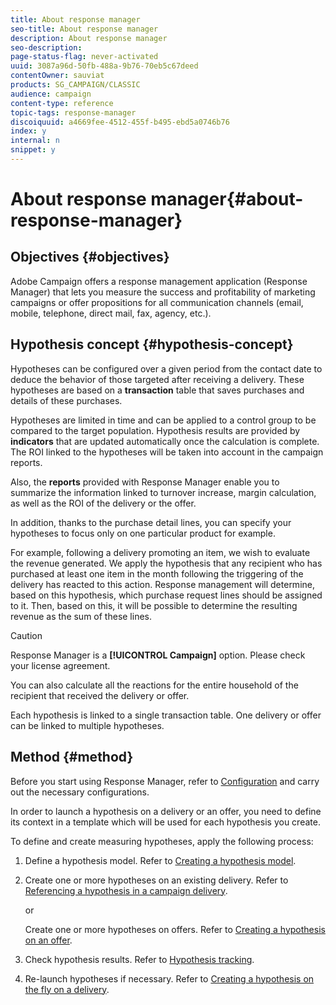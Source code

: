 ```yaml
---
title: About response manager
seo-title: About response manager
description: About response manager
seo-description: 
page-status-flag: never-activated
uuid: 3087a96d-50fb-488a-9b76-70eb5c67deed
contentOwner: sauviat
products: SG_CAMPAIGN/CLASSIC
audience: campaign
content-type: reference
topic-tags: response-manager
discoiquuid: a4669fee-4512-455f-b495-ebd5a0746b76
index: y
internal: n
snippet: y
---
```


# About response manager{#about-response-manager}

## Objectives {#objectives}

Adobe Campaign offers a response management application (Response Manager) that lets you measure the success and profitability of marketing campaigns or offer propositions for all communication channels (email, mobile, telephone, direct mail, fax, agency, etc.).

## Hypothesis concept {#hypothesis-concept}

Hypotheses can be configured over a given period from the contact date to deduce the behavior of those targeted after receiving a delivery. These hypotheses are based on a **transaction** table that saves purchases and details of these purchases.

Hypotheses are limited in time and can be applied to a control group to be compared to the target population. Hypothesis results are provided by **indicators** that are updated automatically once the calculation is complete. The ROI linked to the hypotheses will be taken into account in the campaign reports.

Also, the **reports** provided with Response Manager enable you to summarize the information linked to turnover increase, margin calculation, as well as the ROI of the delivery or the offer.

In addition, thanks to the purchase detail lines, you can specify your hypotheses to focus only on one particular product for example.

For example, following a delivery promoting an item, we wish to evaluate the revenue generated. We apply the hypothesis that any recipient who has purchased at least one item in the month following the triggering of the delivery has reacted to this action. Response management will determine, based on this hypothesis, which purchase request lines should be assigned to it. Then, based on this, it will be possible to determine the resulting revenue as the sum of these lines.

>[!CAUTION]
>
>Response Manager is a **[!UICONTROL Campaign]** option. Please check your license agreement.

You can also calculate all the reactions for the entire household of the recipient that received the delivery or offer.

Each hypothesis is linked to a single transaction table. One delivery or offer can be linked to multiple hypotheses.

## Method {#method}

Before you start using Response Manager, refer to [Configuration](../../campaign/using/configuration.md) and carry out the necessary configurations.

In order to launch a hypothesis on a delivery or an offer, you need to define its context in a template which will be used for each hypothesis you create.

To define and create measuring hypotheses, apply the following process:

1. Define a hypothesis model. Refer to [Creating a hypothesis model](../../campaign/using/hypothesis-templates.md#creating-a-hypothesis-model).
1. Create one or more hypotheses on an existing delivery. Refer to [Referencing a hypothesis in a campaign delivery](../../campaign/using/creating-hypotheses.md#referencing-a-hypothesis-in-a-campaign-delivery).

   or

   Create one or more hypotheses on offers. Refer to [Creating a hypothesis on an offer](../../campaign/using/creating-hypotheses.md#creating-a-hypothesis-on-an-offer).

1. Check hypothesis results. Refer to [Hypothesis tracking](../../campaign/using/hypothesis-tracking.md).
1. Re-launch hypotheses if necessary. Refer to [Creating a hypothesis on the fly on a delivery](../../campaign/using/creating-hypotheses.md#creating-a-hypothesis-on-the-fly-on-a-delivery).

